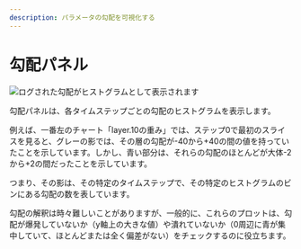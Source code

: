 ```yaml
---
description: パラメータの勾配を可視化する
---
```


# 勾配パネル

![ログされた勾配がヒストグラムとして表示されます](/images/app_ui/gradient_panels.png)

勾配パネルは、各タイムステップごとの勾配のヒストグラムを表示します。

例えば、一番左のチャート「layer.10の重み」では、ステップ0で最初のスライスを見ると、グレーの影では、その層の勾配が-40から+40の間の値を持っていたことを示しています。しかし、青い部分は、それらの勾配のほとんどが大体-2から+2の間だったことを示しています。

つまり、その影は、その特定のタイムステップで、その特定のヒストグラムのビンにある勾配の数を表しています。

勾配の解釈は時々難しいことがありますが、一般的に、これらのプロットは、勾配が爆発していないか（y軸上の大きな値）や潰れていないか（0周辺に青が集中していて、ほとんどまたは全く偏差がない）をチェックするのに役立ちます。